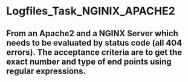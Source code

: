 # Logfiles_Task_NGINIX_APACHE2

## From an Apache2 and a NGINX Server which needs to be evaluated by status code (all 404 errors). The acceptance criteria are to get the exact number and type of end points using regular expressions.
